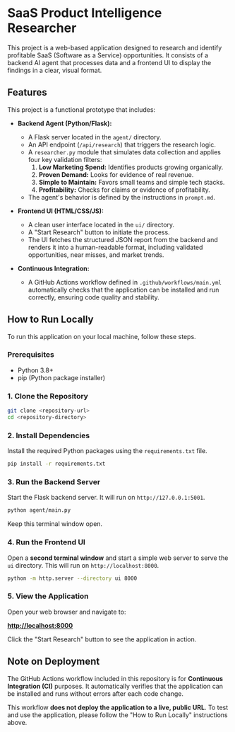 # SaaS Product Intelligence Researcher

This project is a web-based application designed to research and identify profitable SaaS (Software as a Service) opportunities. It consists of a backend AI agent that processes data and a frontend UI to display the findings in a clear, visual format.

## Features

This project is a functional prototype that includes:

*   **Backend Agent (Python/Flask):**
    *   A Flask server located in the `agent/` directory.
    *   An API endpoint (`/api/research`) that triggers the research logic.
    *   A `researcher.py` module that simulates data collection and applies four key validation filters:
        1.  **Low Marketing Spend:** Identifies products growing organically.
        2.  **Proven Demand:** Looks for evidence of real revenue.
        3.  **Simple to Maintain:** Favors small teams and simple tech stacks.
        4.  **Profitability:** Checks for claims or evidence of profitability.
    *   The agent's behavior is defined by the instructions in `prompt.md`.

*   **Frontend UI (HTML/CSS/JS):**
    *   A clean user interface located in the `ui/` directory.
    *   A "Start Research" button to initiate the process.
    *   The UI fetches the structured JSON report from the backend and renders it into a human-readable format, including validated opportunities, near misses, and market trends.

*   **Continuous Integration:**
    *   A GitHub Actions workflow defined in `.github/workflows/main.yml` automatically checks that the application can be installed and run correctly, ensuring code quality and stability.

## How to Run Locally

To run this application on your local machine, follow these steps.

### Prerequisites

*   Python 3.8+
*   pip (Python package installer)

### 1. Clone the Repository

```bash
git clone <repository-url>
cd <repository-directory>
```

### 2. Install Dependencies

Install the required Python packages using the `requirements.txt` file.

```bash
pip install -r requirements.txt
```

### 3. Run the Backend Server

Start the Flask backend server. It will run on `http://127.0.0.1:5001`.

```bash
python agent/main.py
```

Keep this terminal window open.

### 4. Run the Frontend UI

Open a **second terminal window** and start a simple web server to serve the `ui` directory. This will run on `http://localhost:8000`.

```bash
python -m http.server --directory ui 8000
```

### 5. View the Application

Open your web browser and navigate to:

**[http://localhost:8000](http://localhost:8000)**

Click the "Start Research" button to see the application in action.

## Note on Deployment

The GitHub Actions workflow included in this repository is for **Continuous Integration (CI)** purposes. It automatically verifies that the application can be installed and runs without errors after each code change.

This workflow **does not deploy the application to a live, public URL**. To test and use the application, please follow the "How to Run Locally" instructions above.